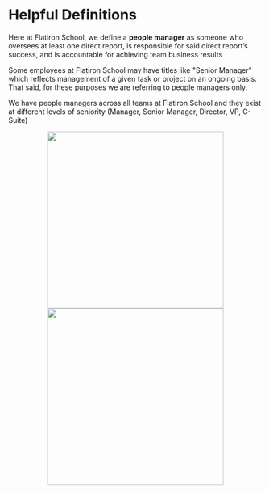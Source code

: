 # Helpful Definitions

Here at Flatiron School, we define a **people manager** as someone who oversees at least one direct report, is responsible for said direct report’s success, and is accountable for achieving team business results 

Some employees at Flatiron School may have titles like "Senior Manager" which reflects management of a given task or project on an ongoing basis. That said, for these purposes we are referring to people managers only.

We have people managers across all teams at Flatiron School and they exist at different levels of seniority (Manager, Senior Manager, Director, VP, C-Suite)

<p align="center">
  <img src="your_relative_path_here" width="350"/>
  <img src="your_relative_path_here_number_2_large_name" width="350"/>
</p>
